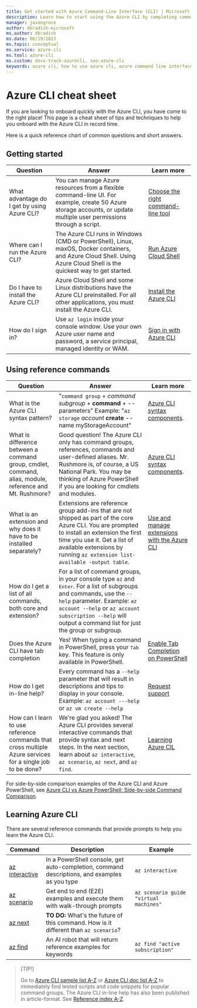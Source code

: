 ```yaml
---
title: Get started with Azure Command-Line Interface (CLI) | Microsoft Docs
description: Learn how to start using the Azure CLI by completing common commands. You can begin using the Azure CLI by running it in an Azure Cloud shell environment.
manager: jasongroce
author: dbradish-microsoft
ms.author: dbradish
ms.date: 06/19/2023
ms.topic: conceptual
ms.service: azure-cli
ms.tool: azure-cli 
ms.custom: devx-track-azurecli, seo-azure-cli
keywords: azure cli, how to use azure cli, azure command line interface, how to open azure cli, azure cli commands
---
```

# Azure CLI cheat sheet

If you are looking to onboard quickly with the Azure CLI, you have come to the right place!
This page is a cheat sheet of tips and techniques to help you onboard with the Azure CLI in record time.

Here is a quick reference chart of common questions and short answers.

## Getting started

| Question | Answer | Learn more
|-|-|-|
| What advantage do I get by using Azure CLI? | You can manage Azure resources from a flexible command-line UI. For example, create 50 Azure storage accounts, or update multiple user permissions through a script. | [Choose the right command-line tool](choose-the-right-azure-command-line-tool.md)
| Where can I run the Azure CLI? | The Azure CLI runs in Windows (CMD or PowerShell), Linux, maxOS, Docker containers, and Azure Cloud Shell.  Using Azure Cloud Shell is the quickest way to get started. | [Run Azure Cloud Shell](/azure/cloud-shell/quickstart?toc=%2fcli%2fazure%2ftoc.json&bc=%2fcli%2fazure%2fbreadcrumb%2ftoc.json)
| Do I have to install the Azure CLI? | Azure Cloud Shell and some Linux distributions have the Azure CLI preinstalled. For all other applications, you must install the Azure CLI. | [Install the Azure CLI](install-azure-cli.md)
| How do I sign in? | Use `az login` inside your console window. Use your own Azure user name and password, a service principal, managed identity or WAM. | [Sign in with Azure CLI](authenticate-azure-cli.md)

## Using reference commands

| Question | Answer | Learn more
|-|-|-|
| What is the Azure CLI syntax pattern? | "`command group` + _command subgroup_ + **command** + --parameters" Example: "`az storage` _account_ **create** --name myStorageAccount" | [Azure CLI syntax components](cli/azure/reference-types-and-status#azure-cli-syntax-components).
| What is difference between a command group, cmdlet, command, alias, module, reference and Mt. Rushmore? | Good question!  The Azure CLI only has command groups, references, commands and user-defined aliases. Mr. Rushmore is, of course, a US National Park. You may be thinking of Azure PowerShell if you are looking for cmdlets and modules. |  [Azure CLI syntax components](cli/azure/reference-types-and-status#azure-cli-syntax-components).
| What is an extension and why does it have to be installed separately? | Extensions are reference group add-ins that are not shipped as part of the core Azure CLI. You are prompted to install an extension the first time you use it. Get a list of available extensions by running `az extension list-available -output table`. | [Use and manage extensions with the Azure CLI](azure-cli-extensions-overview.md)
| How do I get a list of all commands, both core and extension? | For a list of command groups, in your console type `az` and <kbd>Enter</kbd>. For a list of subgroups and commands, use the `--help` parameter.  Example: `az account --help` or `az account subscription --help` will output a command list for just the group or subgroup. ||
| Does the Azure CLI have tab completion | Yes!  When typing a command in PowerShell, press your <kbd>Tab</kbd> key. This feature is only available in PowerShell. | [Enable Tab Completion on PowerShell](/cli/azure/install-azure-cli-windows#enable-tab-completion-on-powershell)
| How do I get in-line help? | Every command has a `--help` parameter that will result in descriptions and tips to display in your console. Example: `az account ---help` or `az vm create --help` | [Request support](azure-cli-support-request.md)
| How can I learn to use reference commands that cross multiple Azure services for a single job to be done? | We're glad you asked!  The Azure CLI provides several interactive commands that provide syntax and next steps.  In the next section, learn about `az interactive`, `az scenario`, `az next`, and `az find`. | [Learning Azure CIL](#learning-azure-cli)

For side-by-side comparison examples of the Azure CLI and Azure PowerShell, see [Azure CLI vs Azure PowerShell: Side-by-side Command Comparison](/cli/azure/choose-the-right-azure-command-line-tool#azure-cli-vs-azure-powershell-side-by-side-command-comparison).

## Learning Azure CLI

There are several reference commands that provide prompts to help you learn the Azure CLI.

| Command | Description | Example
|-|-|-|
| [az interactive](interactive-azure-cli.md) | In a PowerShell console, get auto-completion, command descriptions, and examples as you type | `az interactive`
| [az scenario](/cli/azure/scenario) | Get end to end (E2E) examples and execute them with walk-through prompts | `az scenario guide "virtual machines"`
| [az next](/cli/azure/reference-index#az-next) | **TO DO:** What's the future of this command.  How is it different than `az scenario`?
| [az find](/cli/azure/reference-index#az-find) | An AI robot that will return reference examples for keywords | `az find "active subscription"`

> [TIP!]
>
> Go to [Azure CLI sample list A-Z](samples-index.md) or [Azure CLI doc list A-Z](reference-docs-index.md) to immediately find
> tested scripts and code snippets for popular command groups. The Azure CLI in-line help has also been published in article-format.
> See [Reference index A-Z](../reference-index.yml).
